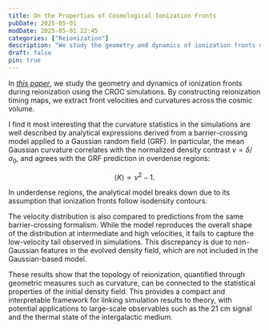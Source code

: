 ```yaml
---
title: On the Properties of Cosmological Ionization Fronts
pubDate: 2025-05-01
modDate: 2025-05-01 22:45
categories: ["Reionization"]
description: "We study the geometry and dynamics of ionization fronts during reionization using the CROC simulations."
draft: false
pin: true
---
```


In [*this paper*](https://arxiv.org/abs/2504.20046), we study the geometry and dynamics of ionization fronts during reionization using the CROC simulations. By constructing reionization timing maps, we extract front velocities and curvatures across the cosmic volume.

I find it most interesting that the curvature statistics in the simulations are well described by analytical expressions derived from a barrier-crossing model applied to a Gaussian random field (GRF). In particular, the mean Gaussian curvature correlates with the normalized density contrast $\nu = \delta / \sigma_0$, and agrees with the GRF prediction in overdense regions:

$$
\langle K \rangle \propto \nu^2 - 1.
$$

In underdense regions, the analytical model breaks down due to its assumption that ionization fronts follow isodensity contours.

The velocity distribution is also compared to predictions from the same barrier-crossing formalism. While the model reproduces the overall shape of the distribution at intermediate and high velocities, it fails to capture the low-velocity tail observed in simulations. This discrepancy is due to non-Gaussian features in the evolved density field, which are not included in the Gaussian-based model.

These results show that the topology of reionization, quantified through geometric measures such as curvature, can be connected to the statistical properties of the initial density field. This provides a compact and interpretable framework for linking simulation results to theory, with potential applications to large-scale observables such as the 21 cm signal and the thermal state of the intergalactic medium.







